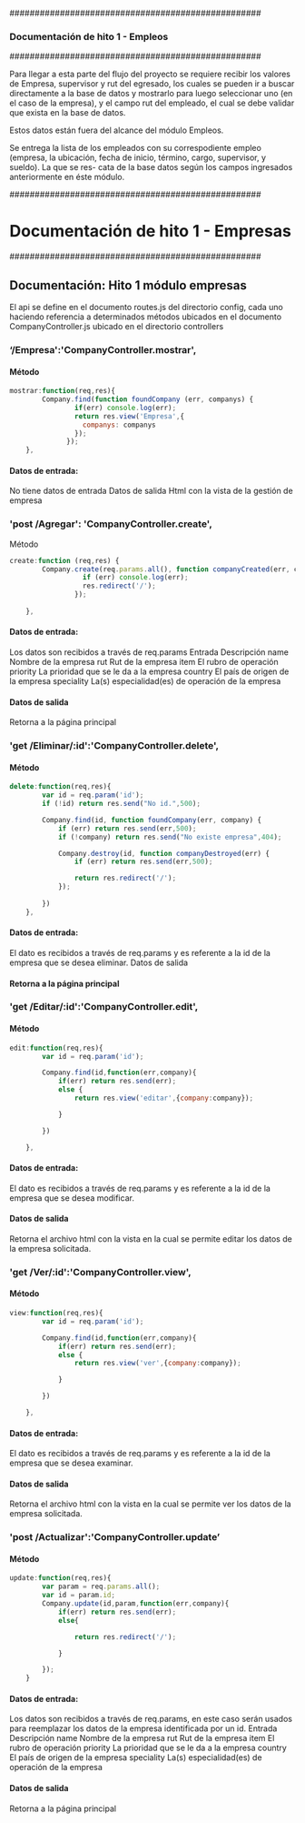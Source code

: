 
##################################################
###  		Documentación de hito 1 - Empleos           ### 
##################################################


Para llegar a esta parte del flujo del proyecto se
requiere recibir los valores de Empresa, supervisor
y rut del egresado, los cuales se pueden ir a buscar 
directamente a la base de datos y mostrarlo para 
luego seleccionar uno (en el caso de la empresa), y
el campo rut del empleado, el cual se debe validar 
que exista en la base de datos.

Estos datos están fuera del alcance del módulo 
Empleos.

Se entrega la lista de los empleados con su correspodiente empleo (empresa, la ubicación, fecha de inicio,
término, cargo, supervisor, y sueldo). La que se res-
cata de la base datos según los campos ingresados
anteriormente en éste módulo.



##################################################
#  Documentación de hito 1 - Empresas 
##################################################
## Documentación: Hito 1 módulo empresas
El api se define en el documento routes.js del directorio config, cada uno haciendo referencia a determinados métodos ubicados en el documento CompanyController.js ubicado en el directorio controllers

### ‘/Empresa':'CompanyController.mostrar',
#### Método
```js
mostrar:function(req,res){
		Company.find(function foundCompany (err, companys) {
                if(err) console.log(err);
                return res.view('Empresa',{
                  companys: companys
                });
              });		
	},
  ```
#### Datos de entrada:
No tiene datos de entrada
Datos de salida
Html con la vista de la gestión de empresa	
### 'post /Agregar': 'CompanyController.create',
Método
```js
create:function (req,res) {
		Company.create(req.params.all(), function companyCreated(err, company) {
                  if (err) console.log(err);
                  res.redirect('/'); 
                });
		
	},
```
#### Datos de entrada:
Los datos son recibidos a través de req.params 
Entrada	Descripción
name	Nombre de la empresa
rut	Rut de la empresa
item	El rubro de operación
priority	La prioridad que se le da a la empresa
country	El país de origen de la empresa
speciality	La(s) especialidad(es) de operación de la empresa

#### Datos de salida
Retorna a la página principal	

### 'get /Eliminar/:id':'CompanyController.delete',
#### Método
```js
delete:function(req,res){
		var id = req.param('id');
		if (!id) return res.send("No id.",500);

		Company.find(id, function foundCompany(err, company) {
			if (err) return res.send(err,500);
			if (!company) return res.send("No existe empresa",404);

			Company.destroy(id, function companyDestroyed(err) {
				if (err) return res.send(err,500);

				return res.redirect('/');
			});
			
		})
	},
```
#### Datos de entrada:
El dato es recibidos a través de req.params y es referente a la id de la empresa que se desea eliminar.
Datos de salida
#### Retorna a la página principal	


### 'get /Editar/:id':'CompanyController.edit',
#### Método
```js
edit:function(req,res){
		var id = req.param('id');

		Company.find(id,function(err,company){
			if(err) return res.send(err);
			else {
				return res.view('editar',{company:company});

			}

		}) 

	},
```
#### Datos de entrada:
El dato es recibidos a través de req.params y es referente a la id de la empresa que se desea modificar.
#### Datos de salida
Retorna el archivo html con la vista en la cual se permite editar los datos de la empresa solicitada.	



### 'get /Ver/:id':'CompanyController.view',
#### Método
```js
view:function(req,res){
		var id = req.param('id');

		Company.find(id,function(err,company){
			if(err) return res.send(err);
			else {
				return res.view('ver',{company:company});

			}

		}) 

	},
```
#### Datos de entrada:
El dato es recibidos a través de req.params y es referente a la id de la empresa que se desea examinar.
#### Datos de salida
Retorna el archivo html con la vista en la cual se permite ver los datos de la empresa solicitada.	

### 'post /Actualizar':'CompanyController.update’
#### Método
```js
update:function(req,res){
		var param = req.params.all();
		var id = param.id;
		Company.update(id,param,function(err,company){
			if(err) return res.send(err);
			else{

				return res.redirect('/');

			}

		});
	}
```
#### Datos de entrada:
Los datos son recibidos a través de req.params, en este caso serán usados para reemplazar los datos de la empresa identificada por un id. 
Entrada	Descripción
name	Nombre de la empresa
rut	Rut de la empresa
item	El rubro de operación
priority	La prioridad que se le da a la empresa
country	El país de origen de la empresa
speciality	La(s) especialidad(es) de operación de la empresa

#### Datos de salida
Retorna a la página principal	
